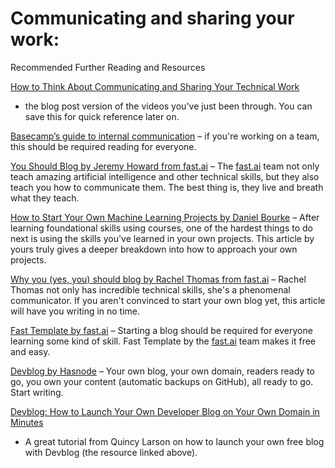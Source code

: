 # Communicating and sharing your work: 
Recommended Further Reading and Resources

[How to Think About Communicating and Sharing Your Technical Work](https://www.mrdbourke.com/how-to-think-about-communicating-and-sharing-your-work/) 
- the blog post version of the videos you've just been through. You can save this for quick reference later on.

[Basecamp’s guide to internal communication](https://basecamp.com/guides/how-we-communicate) 
– if you're working on a team, this should be required reading for everyone.

[You Should Blog by Jeremy Howard from fast.ai](https://www.fast.ai/2020/01/16/fast_template/#you-should-blog) 
– The [fast.ai](http://fast.ai/) 
team not only teach amazing artificial intelligence and other technical skills, but they also teach you how to communicate them. The best thing is, they live and breath what they teach.

[How to Start Your Own Machine Learning Projects by Daniel Bourke](https://www.mrdbourke.com/how-to-start-your-own-machine-learning-projects/) 
– After learning foundational skills using courses, one of the hardest things to do next is using the skills you've learned in your own projects. This article by yours truly gives a deeper breakdown into how to approach your own projects.

[Why you (yes, you) should blog by Rachel Thomas from fast.ai](https://medium.com/@racheltho/why-you-yes-you-should-blog-7d2544ac1045) 
– Rachel Thomas not only has incredible technical skills, she's a phenomenal communicator. If you aren't convinced to start your own blog yet, this article will have you writing in no time.

[Fast Template by fast.ai](https://www.fast.ai/2020/01/16/fast_template/) 
– Starting a blog should be required for everyone learning some kind of skill. Fast Template by the [fast.ai](http://fast.ai/) team makes it free and easy.

[Devblog by Hasnode](https://hashnode.com/devblog) 
– Your own blog, your own domain, readers ready to go, you own your content (automatic backups on GitHub), all ready to go. Start writing.

[Devblog: How to Launch Your Own Developer Blog on Your Own Domain in Minutes](https://www.freecodecamp.org/news/devblog-launch-your-developer-blog-own-domain/) 
- A great tutorial from Quincy Larson on how to launch your own free blog with Devblog (the resource linked above).

